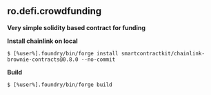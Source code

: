 ## ro.defi.crowdfunding

**Very simple solidity based contract for funding**

**Install chainlink on local**

```shell
$ [%user%].foundry/bin/forge install smartcontractkit/chainlink-brownie-contracts@0.8.0 --no-commit
```

**Build**

```shell
$ [%user%].foundry/bin/forge build
```

